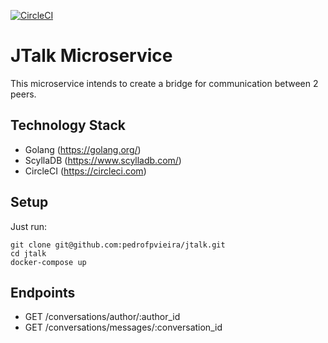 [![CircleCI](https://circleci.com/gh/pedrofpvieira/jtalk/tree/master.svg?style=svg)](https://circleci.com/gh/pedrofpvieira/jtalk/tree/master)

# JTalk Microservice

This microservice intends to create a bridge for communication between 2 peers.

## Technology Stack
* Golang (https://golang.org/)
* ScyllaDB (https://www.scylladb.com/)
* CircleCI (https://circleci.com)

## Setup
Just run:
```
git clone git@github.com:pedrofpvieira/jtalk.git
cd jtalk
docker-compose up
```

## Endpoints

* GET /conversations/author/:author_id
* GET /conversations/messages/:conversation_id